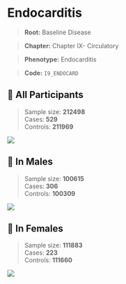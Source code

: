 # Endocarditis

> **Root:** Baseline Disease  

> **Chapter:** Chapter IX- Circulatory  

> **Phenotype:** Endocarditis  

> **Code:** `I9_ENDOCARD`

## 🧪 All Participants  
> Sample size: **212498**  
> Cases: **529**  
> Controls: **211969**
<img src="/Disease/Figures/ALL/Incidence/I9_ENDOCARD.png"/>
<CsvTable src="/Disease/Data/ALL/Incidence/COX_I9_ENDOCARD.csv" label="🔍 View full results" />

## 👨 In Males  
> Sample size: **100615**  
> Cases: **306**  
> Controls: **100309**
<img src="/Disease/Figures/Male/Incidence/I9_ENDOCARD.png"/>
<CsvTable src="/Disease/Data/Male/Incidence/COX_I9_ENDOCARD.csv" label="🔍 View full results" />

## 👩 In Females  
> Sample size: **111883**  
> Cases: **223**  
> Controls: **111660**
<img src="/Disease/Figures/Female/Incidence/I9_ENDOCARD.png"/>
<CsvTable src="/Disease/Data/Female/Incidence/COX_I9_ENDOCARD.csv" label="🔍 View full results" />
